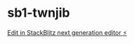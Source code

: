 # sb1-twnjib

[Edit in StackBlitz next generation editor ⚡️](https://stackblitz.com/~/github.com/akshayrastogi-md/sb1-twnjib)